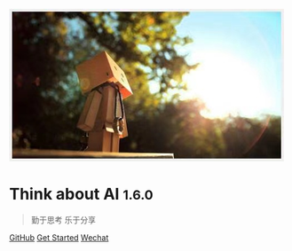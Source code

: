 <!-- _coverpage.md -->

![logo](logo.jpeg "Think about AI")

# Think about AI <small>1.6.0</small>

> 勤于思考 乐于分享

<!-- - 简单、轻便 (压缩后 ~21kB)
- 无需生成 html 文件
- 众多主题 -->

[GitHub](https://github.com/thinkaboutai)
[Get Started](README)
[Wechat](https://open.work.weixin.qq.com/wwopen/sso/3rd_qrConnect?appid=ww94fe0438fd4daa33&redirect_uri=http%3A%2F%2Fhncf56.f3322.net%3A8011&state=91&usertype=member)
